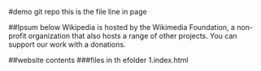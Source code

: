 
#demo git repo
this is the file line in page

##Ipsum below
Wikipedia is hosted by the Wikimedia Foundation, a non-profit organization that also hosts a range of other projects.
You can support our work with a donations.

##website contents
###files in th efolder
1.index.html

